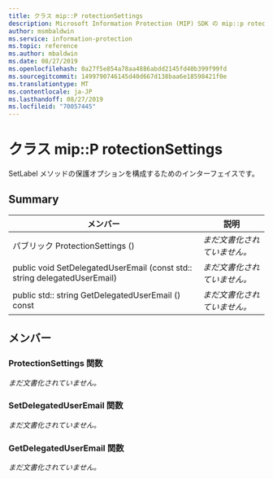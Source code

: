 ```yaml
---
title: クラス mip::P rotectionSettings
description: Microsoft Information Protection (MIP) SDK の mip::p rotectionsettings クラスについて説明します。
author: msmbaldwin
ms.service: information-protection
ms.topic: reference
ms.author: mbaldwin
ms.date: 08/27/2019
ms.openlocfilehash: 0a27f5e854a78aa4886abdd2145fd40b399f99fd
ms.sourcegitcommit: 1499790746145d40d667d138baa6e18598421f0e
ms.translationtype: MT
ms.contentlocale: ja-JP
ms.lasthandoff: 08/27/2019
ms.locfileid: "70057445"
---
```

# <a name="class-mipprotectionsettings"></a>クラス mip::P rotectionSettings 
SetLabel メソッドの保護オプションを構成するためのインターフェイスです。
  
## <a name="summary"></a>Summary
 メンバー                        | 説明                                
--------------------------------|---------------------------------------------
パブリック ProtectionSettings ()  | _まだ文書化されていません。_
public void SetDelegatedUserEmail (const std:: string delegatedUserEmail)  | _まだ文書化されていません。_
public std:: string GetDelegatedUserEmail () const  | _まだ文書化されていません。_
  
## <a name="members"></a>メンバー
  
### <a name="protectionsettings-function"></a>ProtectionSettings 関数
_まだ文書化されていません。_

  
### <a name="setdelegateduseremail-function"></a>SetDelegatedUserEmail 関数
_まだ文書化されていません。_

  
### <a name="getdelegateduseremail-function"></a>GetDelegatedUserEmail 関数
_まだ文書化されていません。_
